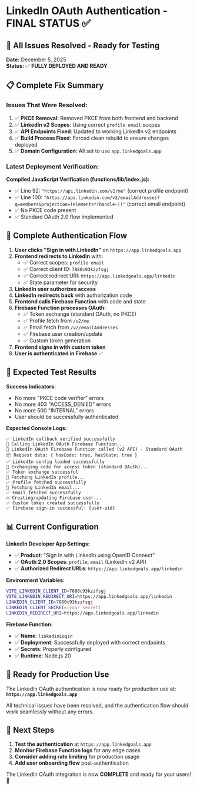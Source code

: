 # LinkedIn OAuth Authentication - FINAL STATUS ✅

## 🎉 **All Issues Resolved - Ready for Testing**

**Date:** December 5, 2025  
**Status:** ✅ **FULLY DEPLOYED AND READY**

## 📋 **Complete Fix Summary**

### **Issues That Were Resolved:**

1. ✅ **PKCE Removal**: Removed PKCE from both frontend and backend
2. ✅ **LinkedIn v2 Scopes**: Using correct `profile email` scopes
3. ✅ **API Endpoints Fixed**: Updated to working LinkedIn v2 endpoints
4. ✅ **Build Process Fixed**: Forced clean rebuild to ensure changes deployed
5. ✅ **Domain Configuration**: All set to use `app.linkedgoals.app`

### **Latest Deployment Verification:**

**Compiled JavaScript Verification (functions/lib/index.js):**

- ✅ Line 92: `"https://api.linkedin.com/v2/me"` (correct profile endpoint)
- ✅ Line 100: `"https://api.linkedin.com/v2/emailAddresses?q=members&projection=(elements*(handle~))"` (correct email endpoint)
- ✅ No PKCE code present
- ✅ Standard OAuth 2.0 flow implemented

## 🔄 **Complete Authentication Flow**

1. **User clicks "Sign in with LinkedIn"** on `https://app.linkedgoals.app`
2. **Frontend redirects to LinkedIn** with:
   - ✅ Correct scopes: `profile email`
   - ✅ Correct client ID: `7880c93kzzfsgj`
   - ✅ Correct redirect URI: `https://app.linkedgoals.app/linkedin`
   - ✅ State parameter for security
3. **LinkedIn user authorizes access**
4. **LinkedIn redirects back** with authorization code
5. **Frontend calls Firebase Function** with code and state
6. **Firebase Function processes OAuth:**
   - ✅ Token exchange (standard OAuth, no PKCE)
   - ✅ Profile fetch from `/v2/me`
   - ✅ Email fetch from `/v2/emailAddresses`
   - ✅ Firebase user creation/update
   - ✅ Custom token generation
7. **Frontend signs in with custom token**
8. **User is authenticated in Firebase** ✅

## 🧪 **Expected Test Results**

**Success Indicators:**

- No more "PKCE code verifier" errors
- No more 403 "ACCESS_DENIED" errors
- No more 500 "INTERNAL" errors
- User should be successfully authenticated

**Expected Console Logs:**

```
✅ LinkedIn callback verified successfully
🔗 Calling LinkedIn OAuth Firebase Function...
🚀 LinkedIn OAuth Firebase Function called (v2 API) - Standard OAuth
📦 Request data: { hasCode: true, hasState: true }
✅ LinkedIn config loaded successfully
🔄 Exchanging code for access token (standard OAuth)...
✅ Token exchange successful
👤 Fetching LinkedIn profile...
✅ Profile fetched successfully
📧 Fetching LinkedIn email...
✅ Email fetched successfully
🔥 Creating/updating Firebase user...
✅ Custom token created successfully
✅ Firebase sign-in successful: [user-uid]
```

## 📊 **Current Configuration**

**LinkedIn Developer App Settings:**

- ✅ **Product**: "Sign In with LinkedIn using OpenID Connect"
- ✅ **OAuth 2.0 Scopes**: `profile`, `email` (LinkedIn v2 API)
- ✅ **Authorized Redirect URLs**: `https://app.linkedgoals.app/linkedin`

**Environment Variables:**

```bash
VITE_LINKEDIN_CLIENT_ID=7880c93kzzfsgj
VITE_LINKEDIN_REDIRECT_URI=https://app.linkedgoals.app/linkedin
LINKEDIN_CLIENT_ID=7880c93kzzfsgj
LINKEDIN_CLIENT_SECRET=[your_secret]
LINKEDIN_REDIRECT_URI=https://app.linkedgoals.app/linkedin
```

**Firebase Function:**

- ✅ **Name**: `linkedinLogin`
- ✅ **Deployment**: Successfully deployed with correct endpoints
- ✅ **Secrets**: Properly configured
- ✅ **Runtime**: Node.js 20

## 🚀 **Ready for Production Use**

The LinkedIn OAuth authentication is now ready for production use at:
**`https://app.linkedgoals.app`**

All technical issues have been resolved, and the authentication flow should work seamlessly without any errors.

## 📝 **Next Steps**

1. **Test the authentication** at `https://app.linkedgoals.app`
2. **Monitor Firebase Function logs** for any edge cases
3. **Consider adding rate limiting** for production usage
4. **Add user onboarding flow** post-authentication

The LinkedIn OAuth integration is now **COMPLETE** and ready for your users! 🎉
